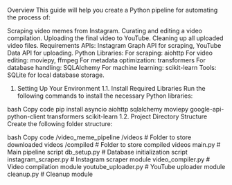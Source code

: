 Overview
This guide will help you create a Python pipeline for automating the process of:

Scraping video memes from Instagram.
Curating and editing a video compilation.
Uploading the final video to YouTube.
Cleaning up all uploaded video files.
Requirements
APIs: Instagram Graph API for scraping, YouTube Data API for uploading.
Python Libraries:
For scraping: aiohttp
For video editing: moviepy, ffmpeg
For metadata optimization: transformers
For database handling: SQLAlchemy
For machine learning: scikit-learn
Tools: SQLite for local database storage.
1. Setting Up Your Environment
1.1. Install Required Libraries
Run the following commands to install the necessary Python libraries:

bash
Copy code
pip install asyncio aiohttp sqlalchemy moviepy google-api-python-client transformers scikit-learn
1.2. Project Directory Structure
Create the following folder structure:

bash
Copy code
/video_meme_pipeline
    /videos                # Folder to store downloaded videos
    /compiled              # Folder to store compiled videos
    main.py                # Main pipeline script
    db_setup.py            # Database initialization script
    instagram_scraper.py   # Instagram scraper module
    video_compiler.py      # Video compilation module
    youtube_uploader.py    # YouTube uploader module
    cleanup.py             # Cleanup module
